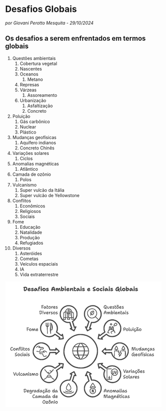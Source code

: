 # Desafios Globais
_por Giovani Perotto Mesquita - 29/10/2024_

## Os desafios a serem enfrentados em termos globais

1. Questões ambientais
   1. Cobertura vegetal
   1. Nascentes
   1. Oceanos
      1. Metano
   1. Represas
   1. Várzeas
      1. Assoreamento
   1. Urbanização
      1. Asfaltização
      1. Concreto
1. Poluição
   1. Gás carbônico
   1. Nuclear
   1. Plástico
1. Mudanças geofísicas
   1. Aquífero indianos
   1. Concreto Chinês
1. Variações solares
   1. Ciclos
1. Anomalias magnéticas
   1. Atlântico
1. Camada de ozônio
   1. Polos
1. Vulcanismo
   1. Super vulcão da Itália
   1. Super vulcão de Yellowstone
1. Conflitos
   1. Econômicos
   1. Religiosos
   1. Sociais
1. Fome
   1. Educação
   1. Natalidade
   1. Produção
   1. Refugiados
1. Diversos
   1. Asteróides
   1. Cometas
   1. Veículos espaciais
   1. IA
   1. Vida extraterrestre

![](Desafios.png)